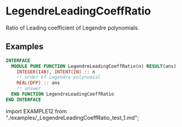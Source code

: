 # LegendreLeadingCoeffRatio

Ratio of Leading coefficient of Legendre polynomials.

## Examples

<Tabs>
<TabItem value="interface" label="܀ Interface" default>

```fortran
INTERFACE
  MODULE PURE FUNCTION LegendreLeadingCoeffRatio(n) RESULT(ans)
    INTEGER(I4B), INTENT(IN) :: n
    !! order of Legendre polynomial
    REAL(DFP) :: ans
    !! answer
  END FUNCTION LegendreLeadingCoeffRatio
END INTERFACE
```

</TabItem>

<TabItem value="example" label="️܀ See example">

import EXAMPLE12 from "./examples/\_LegendreLeadingCoeffRatio_test_1.md";

<EXAMPLE12 />

</TabItem>

<TabItem value="close" label="↢ ">

</TabItem>
</Tabs>
